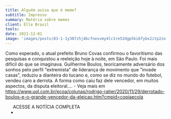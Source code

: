 ```yaml
---
title: Alguém avisa que é meme?
subtitle: Impresso
summary: Matéria sobre memes
client: Elle Brasil
tools: 
date: 2021-12-01
image: 'images/posts/83-1-1y307z5j4bcfnexvmy4lc1re52dgp5ki6fybx2itp2zo.png'
---
```


Como esperado, o atual prefeito Bruno Covas confirmou o favoritismo das pesquisas e conquistou a reeleição hoje à noite, em São Paulo. Foi mais difícil do que se imaginava. Guilherme Boulos, teoricamente adversário dos sonhos pelo perfil "extremista" de liderança de movimento que "invade casas", reduziu a dianteira do tucano e, como se diz no mundo do futebol, vendeu caro a derrota. A forma como caiu faz dele vencedor, em muitos aspectos, da disputa eleitoral.... - Veja mais em https://www.uol.com.br/ecoa/colunas/rodrigo-ratier/2020/11/29/derrotado-boulos-e-o-grande-vencedor-da-eleicao.htm?cmpid=copiaecola

<div class="post__share"><ul class="share__list list-reset">ACESSE A NOTÍCIA COMPLETA<li class="share__item" style="margin-left: 10px"><a class="share__link share__facebook" style="background: #fa5657" href="https://outline.com/vduHUY" title="Link" rel="nofollow"><i class="fa-solid fa-link"></i></a></li></ul></div>
<!-- <div class="gallery-box"><div class="gallery"><img src="/clipping/images/example-1.jpg" loading="lazy" alt="Project"><img src="/clipping/images/example-2.jpg" loading="lazy" alt="Project"></div><em>Gallery / <a href="https://www.freepik.com/" target="_blank">Freepic</a></em></div> -->
